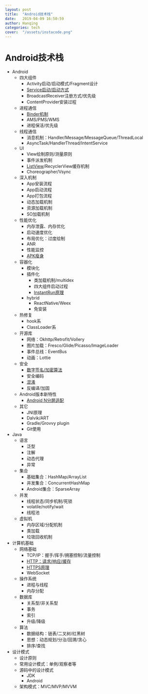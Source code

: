 ```yaml
---
layout: post
title:  "Android技术栈"
date:   2019-04-09 16:50:59
author: Hanqing
categories: tech
cover:  "/assets/instacode.png"
---
```


# Android技术栈

- Android
  - 四大组件
	- Activity启动/启动模式/Fragment设计
	- [Service启动/启动方式](blog/android/service.md)
	- BroadcastReceiver注册方式/优先级
	- ContentProvider安装过程
  - 进程通信
	- [Binder机制](blog/android/binder.md)
	- AMS/PMS/WMS
	- 进程保活/优先级
  - 线程通信
	- 消息机制：Handler/Message/MessageQueue/ThreadLocal
	- AsyncTask/HandlerThread/IntentService
  - UI
	- View绘制原则/测量原则
	- 事件派发机制
	- [ListView](https://blog.csdn.net/zwjemperor/article/details/52564098)/RecyclerView缓存机制
	- Choreographer/Vsync
  - 深入机制
	- App安装流程
	- App启动流程
	- App打包流程
	- 动态加载机制
	- 资源加载机制
	- SO加载机制 
  - 性能优化
	- 内存泄露、内存优化
	- 启动速度优化
	- 布局优化：过度绘制
	- ANR
	- 性能监控
	- [APK瘦身](https://blog.csdn.net/zwjemperor/article/details/52541264)
  - 容器化
	- 模块化
	- 插件化
	  - 类加载机制/multidex
	  - 四大组件启动过程
	  - [InstantRun原理](https://github.com/rushgit/InstantRun)
	- hybrid
	  - ReactNative/Weex
	  - 免安装
  - 热修复
	- hook系
	- ClassLoader系
  - 开源库
	- 网络：Okhttp/Retrofit/Vollery
	- 图片加载：Fresco/Glide/Picasso/ImageLoader
	- 事件总线：EventBus
	- 动画：Lottie
  - 安全
	- [数字签名/加密算法](blog/security/sign_mechanism.md)
	- 安全编码
	- [混淆](blog/security/关于proguard，你需要知道的全部.md)
	- 反编译/加固
  - Android版本新特性
	- [Android N分屏适配](https://blog.csdn.net/zwjemperor/article/details/52337106)
  - 其它
	- JNI原理
	- Dalvik/ART
	- Gradle/Grovvy plugin
	- Git使用
- Java
  - 语言
	- 泛型
	- 注解
	- 动态代理
	- 异常
  - 集合
	- 基础集合：HashMap/ArrayList
	- 并发集合：ConcurrentHashMap
	- Android集合：SparseArray
  - 并发
	- 线程状态/同步机制/死锁
	- volatile/notify/wait
	- 线程池
  - 虚拟机
	- 内存区域/分配机制
	- 类加载
	- 垃圾回收机制
- 计算机基础
  - 网络基础
	- TCP/IP：握手/挥手/拥塞控制/流量控制
	- [HTTP：请求/响应/缓存](blog/http/你要了解的HTTP基础知识.md)
	- [HTTPS原理](blog/http/关于HTTPS，你需要知道的全部.md)
	- WebSocket
  - 操作系统
	- 进程与线程
	- 内存分配
  - 数据库
	- 关系型/非关系型
	- 事务
	- 索引
	- 升级/降级
  - 算法
	- 数据结构：链表/二叉树/红黑树
	- 思想：动态规划/分治/回溯/贪心
	- 排序/查找
- 设计模式
  - 设计原则
  - 常用设计模式：单例/观察者等
  - 源码中的设计模式 
	- JDK
	- Android
  - 架构模式：MVC/MVP/MVVM

